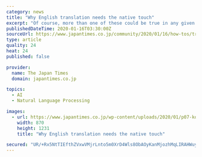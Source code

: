 ```yaml
---
category: news
title: "Why English translation needs the native touch"
excerpt: "Of course, more than one of these could be true in any given situation. One likely culprit is the use of machine translation rather than human translators. Anyone can put text into a free online translation program, while there are also proprietary ..."
publishedDateTime: 2020-01-16T03:30:00Z
sourceUrl: https://www.japantimes.co.jp/community/2020/01/16/how-tos/translation-needs-native-touch/
type: article
quality: 24
heat: 24
published: false

provider:
  name: The Japan Times
  domain: japantimes.co.jp

topics:
  - AI
  - Natural Language Processing

images:
  - url: https://www.japantimes.co.jp/wp-content/uploads/2020/01/p07-kopp-translation-a-20200116-870x1231.jpg
    width: 870
    height: 1231
    title: "Why English translation needs the native touch"

secured: "UR/+Rx5NtTIEfthZVxwVMjrLnto5m0XrD4Wls8ObAOyKanMjozhMqLIRAHWuybe03XqDuyNhiKBi4o9ZbzGuzh6dOTYuk0USsEGhUrhLD606vuODFtyTyzBYFwYFNGcoimpcG8KWtVkuhblckANO2vMa9hm0HvF8N/BAP6el9HyPvEhh7SWTnLKW3ACv76yP+Bv5b/tUqu4z7DAramnzflBkWT718tr5sSyky/NQ2EbNlAJmG6594qtpXvjgMq1aCR/2lHsEVS1gp1JWI/MWOlcunRf3x/qxE/yzrHQs5JQ=;RxirrUpcbovdkokrVXnIGw=="
---
```


